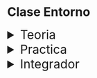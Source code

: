 # Clase Entorno

<details>
<summary style="font-size:28px">Teoria</summary>

---

## Archivos y Carpetas de un Proyecto

### package.json vs package-lock.json
El archivo `package.json` es un archivo clave en cualquier aplicación de Node.js. Contiene metadatos sobre el proyecto, como el nombre, la versión y las dependencias (otros paquetes que necesita para funcionar correctamente).

Por otro lado, `package-lock.json` es un archivo generado automáticamente que registra la versión exacta de cada dependencia instalada en tu proyecto. Esto asegura que todas las instalaciones del proyecto usen las mismas versiones de las dependencias, evitando posibles errores debido a diferencias de versiones.

### node_modules folder
La carpeta `node_modules` es donde NPM instala todas las dependencias del proyecto. Cada paquete que se añade como dependencia en `package.json` será instalado en esta carpeta.

### src
`src` es la carpeta donde generalmente se almacena todo el código fuente de la aplicación.

### index.html
`index.html` es el archivo principal de HTML que se sirve en el navegador. Es el punto de entrada a la aplicación web, solo va a contener un div que accederemos en `main.jsx`.

### public folder
La carpeta `public` se utiliza para almacenar archivos estáticos que se pueden servir directamente, como imágenes y favicons.

### main.js
`main.js` es el archivo JavaScript principal donde se inicializa la aplicación React. Aqui se selecciona el elemento `root` del DOM que declaramos en `index.html` para montar la aplicación React.

### StrictMode
`StrictMode` es un componente de ayuda en React que se usa para resaltar posibles problemas en la aplicación durante el desarrollo. Esto provoca que los componentes se rendericen dos veces, por lo que pueden desactivarlo cuando veamos ciclos de vida.

## Herramientas

### Prettier
Prettier es una herramienta de formateo de código que asegura la consistencia del código en todo el proyecto. Formatea el código automáticamente según las reglas especificadas.

### ESLint
ESLint es una herramienta de linting para JavaScript. Ayuda a mantener la calidad del código identificando y reportando patrones de código problemáticos.

### TypeScript
TypeScript es un lenguaje de programación que es una superconjunto de JavaScript. Añade tipos estáticos a JavaScript, lo que puede ayudar a prevenir muchos errores comunes en el desarrollo de JavaScript. **Lamentablemente** se escapa del alcance de este curso, pero es una herramienta muy útil para proyectos grandes.

> recuerda consultar la documentacion oficial si quieres saber mas o no recuerdas algo
>
> - [Empezando en Vite](https://vitejs.dev/guide/)
>
> - [Control de Codigo VS code](https://code.visualstudio.com/docs/sourcecontrol/overview)
>
> - [Crear Proyectos en GitHub](https://docs.github.com/en/get-started/importing-your-projects-to-github/importing-source-code-to-github/adding-locally-hosted-code-to-github)

---

Si quieres, puedes ver el ejercicio con el que trabajaremos durante la clase [aqui](/src/clases/02-datos/teoria/App.jsx)
</details>
<details>
<summary style="font-size:28px">Practica</summary>

---

### Crear un nuevo proyecto con Vite

Para crear un nuevo proyecto con Vite, sigue los siguientes pasos:

1. Visita la página de documentación de [Vite](https://vitejs.dev/guide/)

2. Sigue las instrucciones para instalar Vite

3. Crea un nuevo proyecto con el comando

    ```
    npm  create  vite@latest  my-app  --  --template  react
    ```

4. Instala las dependencias con

    ```
    npm i
    ```

5. Inicia el proyecto con

    ```
    npm run dev
    ```

---

### Practica de github

1. Crea un nuevo repositorio en [Github](https://github.com)
Asegurate de que el `.gitingore` contenga `node_modules`

2. Sube el proyecto a github

3. Realiza cambios en algun archivo y fijate como se visualiza en el source control de vscode

4. Agrega un nuevo archivo `.env` en el `src` y vuelve a observar los cambios

5. Agrega `.env` al `.gitignore` y vuelve a observar los cambios

---

### Practica de ESLint

1. Instala [ESLint](https://eslint.org/docs/latest/use/getting-started)
`npm init @eslint/config`

    **How would you like to use ESLint?** To check syntax and find problems

    **What type of modules does your project use?** JavaScript modules (import/export)

    **Which framework does your project use?** React

    **Does your project use TypeScript?** No

    **Where does your code run?** Browser

    **What format do you want your config file to be in?** JSON


2. Mira el archivo App. Tendra errores :(

    - Deshabilita la regla `react/react-in-jsx-scope`

    - Para eso, ve al archivo `.eslintrc.json` y agrega la siguiente linea en `rules`

        ```
        "react/react-in-jsx-scope": "off"
        ```

3. Vuelve a mirar el archivo App. los anchors tendran errores ahora.

    - si no ves esto agrega el siguiente codigo

      ```html
        <a href="https://vitejs.dev" target="_blank">
          <img src={viteLogo} className="logo" alt="Vite logo" />
        </a>
      ```

     - Si hovereas sobre el error veras que te dice que no se puede usar `target="_blank"` sin `rel="noopener noreferrer"`, puedes hacer click en el error si quieres mas informacion.

4. Resuelve el error agregando `rel="noopener noreferrer"` al anchor

5. Declara una variable y no la uses, mira el error que te da eslint

6. Escribe el siguiente codigo y mira el error que te da eslint

    ```js
    <CustomComponent />
    ```

7. Escribe el siguiente codigo y mira el error que te da eslint

    ```js
    const ovgekt = {
      neim: 'nonvre'
      heda  25,
    }
    ```

---

### Practica de dependencias

1. Instala la siguiente dependencia [is-odd](https://www.npmjs.com/package/is-odd)

    ```
    npm i is-odd
    ```

2. Utiliza la biblioteca en el proyecto

    ```
    import isOdd from 'is-odd';
    console.log(isOdd(1)); //=true
    ```

---

Puedes ver la resolucion [aqui](/src/clases/02-datos/practica/App.jsx)
</details>
<details>
<summary style="font-size:28px">Integrador</summary>
WIP: come later
</details>